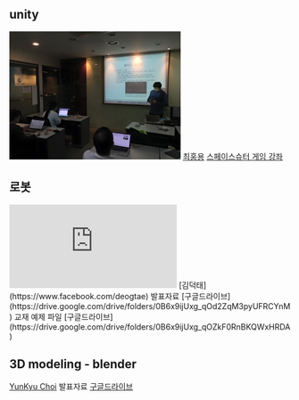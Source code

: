 
## unity
![](/doc/img/part4/d01_unity.jpg)
[최홍용](https://www.facebook.com/profile.php?id=100000171922391)
[스페이스슈터 게임 강좌](http://unity3d.com/kr/learn/tutorials/projects/space-shooter-tutorial)

## 로봇
<embed src="https://fbcdn-video-o-a.akamaihd.net/hvideo-ak-xfa1/v/t42.1790-2/12056495_1086046028074603_501603601_n.mp4?efg=eyJ2ZW5jb2RlX3RhZyI6InNkIn0%3D&oh=a10b6f7af28c659a79b51820116d225b&oe=560D77BE&__gda__=1443723224_eb595938d217d9111ff9c489b2b00a1f">
[김덕태](https://www.facebook.com/deogtae)
발표자료 [구글드라이브](https://drive.google.com/drive/folders/0B6x9ijUxg_qOd2ZqM3pyUFRCYnM)
교재 예제 파일 [구글드라이브](https://drive.google.com/drive/folders/0B6x9ijUxg_qOZkF0RnBKQWxHRDA)

## 3D modeling - blender
[](https://fbcdn-video-l-a.akamaihd.net/hvideo-ak-xta1/v/t42.1790-2/12053776_1086050131407526_961524904_n.mp4?efg=eyJ2ZW5jb2RlX3RhZyI6InNkIn0%3D&oh=208bf08b9bbb92a5fa50fb938efa3d7e&oe=560D771F&__gda__=1443726985_2865d0e515dccef2d3a0895d1f8eddee)
[YunKyu Choi](https://www.facebook.com/yunkyu.choi.56)
발표자료 [구글드라이브](https://drive.google.com/folderview?id=0B1v_cYOy0xbMVHcxaFU0LUt4LU0&usp=sharing)
